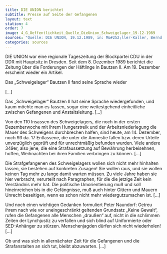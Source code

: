 ```yaml
---
title: DIE UNION berichtet
subtitle: Presse auf Seite der Gefangenen
layout: text
station: 4
order: 7
image: 4_G_Oeffentlichkeit_Quelle_DieUnion_Schweigelager_19-12-1989
sources: "Quelle: DIE UNION, 19.12.1989, in: M&#252;ller-Kaller, Bernd (Hg.): Freiheit f&#252;r die politischen Gefangenen der DDR. R&#252;ckblick auf den Herbst 1989 in der Sonderhaftanstalt der Stasi Bautzen II. Eine Dokumentation, Projekt des Landesverbandes der VOS-Sachsen 2014, S. 29-30."
categories: sources
--- 
```

DIE UNION war eine regionale Tageszeitung der Blockpartei CDU in der DDR mit Hauptsitz in Dresden. Seit dem 8. Dezember 1989 berichtet die Zeitung &uuml;ber die Forderungen der H&auml;ftlinge in Bautzen II. Am 19. Dezember erscheint wieder ein Artikel.
 
Das &bdquo;Schweigelager&ldquo; Bautzen II fand seine Sprache wieder

[&hellip;]

Das &bdquo;Schweigelager&ldquo; Bautzen II hat seine Sprache wiedergefunden, und kaum m&ouml;chte man es fassen, sogar eine weitestgehend einheitliche zwischen Gefangenen und Anstaltsleitung.
[&hellip;]

Von den 110 Insassen des Schweigelagers, die noch in der ersten Dezemberwoche mit ihrem Hungerstreik und der Arbeitsniederlegung die Mauer des Schweigens durchbrechen halfen, sind heute, am 14. Dezember, noch 93 da. 17 Entlassene, die unter die Amnestie fallen bzw. deren Urteile unverz&uuml;glich gepr&uuml;ft und f&uuml;r unrechtm&auml;&szlig;ig befunden wurden. Viele andere 349er, also jene, die eine Strafaussetzung auf Bew&auml;hrung herbeisehnen, hoffen, Weihnachten bei ihren Familien verbringen zu k&ouml;nnen.
[&hellip;]

Die Strafgefangenen des Schweigelagers wollen sich nicht mehr hinhalten lassen, sie bestehen auf konkreten Zusagen! Sie wollen raus, und sie wollen keinen Tag mehr zu lange damit warten m&uuml;ssen. Zu viele Jahre haben sie hier verbracht, verurteilt nach Paragraphen, f&uuml;r die die jetzige Zeit kein Verst&auml;ndnis mehr hat. Die politische Umorientierung mu&szlig; und soll hineinreichen bis in die Gef&auml;ngnisse, mu&szlig; auch hinter Gittern und Mauern Unrecht beseitigen, wenn es schon nicht mehr wiedergutzumachen ist.
[&hellip;]

Und noch einen wichtigen Gedanken formuliert Peter Naundorf: Getreu ihrem nach wie vor uneingeschr&auml;nkt geltenden Grundsatz &bdquo;Keine Gewalt&ldquo;, rufen die Gefangenen alle Menschen &bdquo;drau&szlig;en&ldquo; auf, nicht in die schlimmen Zeiten der Lynchjustiz zu verfallen und sich blind auf Uniformierte oder SED-Anh&auml;nger zu st&uuml;rzen. Menschenjagden d&uuml;rfen sich nicht wiederholen!
[&hellip;]

Ob und was sich in allern&auml;chster Zeit f&uuml;r die Gefangenen und die Strafanstalten an sich tut, bleibt abzuwarten.
[&hellip;]